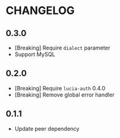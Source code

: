 # CHANGELOG

## 0.3.0

- [Breaking] Require `dialect` parameter
- Support MySQL

## 0.2.0

- [Breaking] Require `lucia-auth` 0.4.0
- [Breaking] Remove global error handler

## 0.1.1

- Update peer dependency